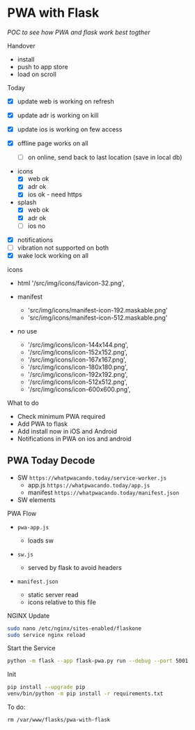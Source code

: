 # PWA with Flask

_POC to see how PWA and flask work best togther_

Handover

- install
- push to app store
- load on scroll


Today

- [x] update web is working on refresh
- [x] update adr is working on kill
- [x] update ios is working on few access

- [x] offline page works on all
  - [ ] on online, send back to last location (save in local db)

- icons
  - [x] web ok
  - [x] adr ok
  - [x] ios ok - need https

- splash
  - [x] web ok
  - [x] adr ok
  - [ ] ios no

- [x] notifications
- [ ] vibration not supported on both
- [x] wake lock working on all

icons

- html '/src/img/icons/favicon-32.png',

- manifest
  - 'src/img/icons/manifest-icon-192.maskable.png'
  - 'src/img/icons/manifest-icon-512.maskable.png'

- no use
  - '/src/img/icons/icon-144x144.png',
  - '/src/img/icons/icon-152x152.png',
  - '/src/img/icons/icon-167x167.png',
  - '/src/img/icons/icon-180x180.png',
  - '/src/img/icons/icon-192x192.png',
  - '/src/img/icons/icon-512x512.png',
  - '/src/img/icons/icon-600x600.png',


What to do

- Check minimum PWA required
- Add PWA to flask
- Add install now in iOS and Android
- Notifications in PWA on ios and android

## PWA Today Decode

- SW `https://whatpwacando.today/service-worker.js`
  - app.js `https://whatpwacando.today/app.js`
  - manifest `https://whatpwacando.today/manifest.json`
- SW elements

PWA Flow

- `pwa-app.js`
  - loads sw

- `sw.js`
  - served by flask to avoid headers
- `manifest.json`
  - static server read
  - icons relative to this file

NGINX Update

```sh
sudo nano /etc/nginx/sites-enabled/flaskone
sudo service nginx reload
```

Start the Service

```sh
python -m flask --app flask-pwa.py run --debug --port 5001
```

Init

```sh
pip install --upgrade pip
venv/bin/python -m pip install -r requirements.txt
```

To do:

`rm /var/www/flasks/pwa-with-flask`
